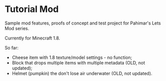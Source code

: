 Tutorial Mod
============

Sample mod features, proofs of concept and test project for Pahimar's Lets Mod series.

Currently for Minecraft 1.8.

So far:

* Cheese item with 1.8 texture/model settings - no function;
* Block that drops multiple items with multiple metadata (OLD, not updated);
* Helmet (pumpkin) the don't lose air underwater (OLD, not updated).
